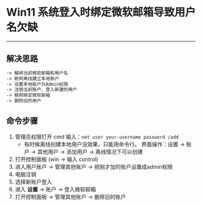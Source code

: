 # Win11 系统登入时绑定微软邮箱导致用户名欠缺

---

## 解决思路

```md
-> 解绑当前微软邮箱和用户名 
-> 断网离线建立本地账户 
-> 设置本地账户为Admin权限 
-> 注销当前账户，登入新建的用户 
-> 联网绑定微软邮箱 
-> 删除旧的用户
```

## 命令步骤
1. 管理员权限打开 cmd 输入：`net user your-username password /add`
   - 有时候离线创建本地用户没效果，只能用命令行。 界面操作：设置 -> 账户 -> 其他用户 -> 添加用户 -> 离线情况下可以创建
2. 打开控制面板 (win -> 输入 control)
3. 进入用户账户 -> 管理其他账户 -> 把刚才加的账户设置成admin权限
4. 电脑注销
5. 选择新账户登入
6. 进入 **设置** -> 账户 -> 登入微软邮箱
7. 打开控制面板 -> 管理其他账户 -> 删除旧的账户
